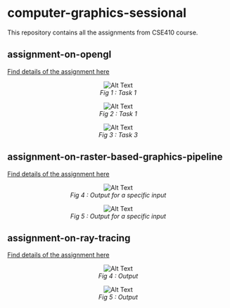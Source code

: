 # computer-graphics-sessional
This repository contains all the assignments from CSE410 course.


## assignment-on-opengl

[Find details of the assignment here](assignment-on-opengl\spec.pdf)

<p align="center">
  <img src="images/offline1a.JPG" alt="Alt Text">
  <br>
  <em>Fig 1 : Task 1</em>
</p>

<p align="center">
  <img src="images/offline1a_2.JPG" alt="Alt Text">
  <br>
  <em>Fig 2 : Task 1</em>
</p>

<p align="center">
  <img src="images/offline1b.JPG" alt="Alt Text">
  <br>
  <em>Fig 3 : Task 3</em>
</p>

## assignment-on-raster-based-graphics-pipeline
[Find details of the assignment here](assignment-on-raster-based-graphics-pipeline\Offline-2-Specifications-Complete.pdf)

<p align="center">
  <img src="images/offline2a.bmp" alt="Alt Text">
  <br>
  <em>Fig 4 : Output for a specific input</em>
</p>

<p align="center">
  <img src="images/offline2b.bmp" alt="Alt Text">
  <br>
  <em>Fig 5 : Output for a specific input</em>
</p>

## assignment-on-ray-tracing

[Find details of the assignment here](assignment-on-ray-tracing\spec.pdf)

<p align="center">
  <img src="images/offline3.bmp" alt="Alt Text">
  <br>
  <em>Fig 4 : Output</em>
</p>

<p align="center">
  <img src="images/offline3b.bmp" alt="Alt Text">
  <br>
  <em>Fig 5 : Output</em>
</p>
